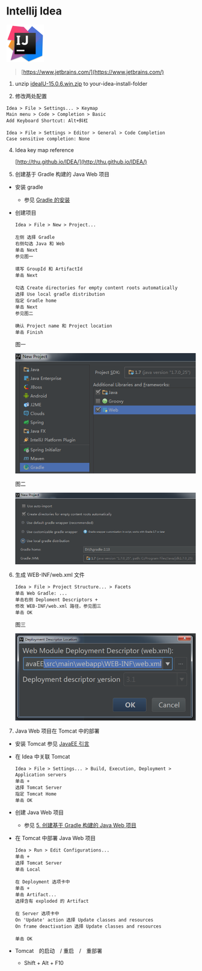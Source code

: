 # Intellij Idea

<img src="../image/idea/logo_idea.png" title="Intellij IDEA" width="100">

> [https://www.jetbrains.com/](https://www.jetbrains.com/)

1. unzip [ideaIU-15.0.6.win.zip](https://confluence.jetbrains.com/display/IntelliJIDEA/Previous+IntelliJ+IDEA+Releases) to your-idea-install-folder

2. 修改两处配置

  ```
  Idea > File > Settings... > Keymap
  Main menu > Code > Completion > Basic
  Add Keyboard Shortcut: Alt+斜杠

  Idea > File > Settings > Editor > General > Code Completion
  Case sensitive completion: None
  ```
  
4. Idea key map reference
  
    [http://thu.github.io/IDEA/](http://thu.github.io/IDEA/)
    
5. 创建基于 Gradle 构建的 Java Web 项目

  - 安装 gradle
    - 参见 [Gradle 的安装](gradle.md)
  - 创建项目

    ```
    Idea > File > New > Project... 
    
    左侧 选择 Gradle 
    右侧勾选 Java 和 Web
    单击 Next
    参见图一
    
    填写 GroupId 和 ArtifactId
    单击 Next
    
    勾选 Create directories for empty content roots automatically
    选择 Use local gradle distribution
    指定 Gradle home
    单击 Next
    参见图二
    
    确认 Project name 和 Project location
    单击 Finish
    ```
    
    图一
    
    ![图一](../image/idea/gradle_web_1.png)
    
    图二
    
    ![图二](../image/idea/gradle_web_2.png)
    
6. 生成 WEB-INF/web.xml 文件

   ```
   Idea > File > Project Structure... > Facets
   单击 Web Gradle: ...
   单击右侧 Deploment Descriptors + 
   修改 WEB-INF/web.xml 路径，参见图三
   单击 OK
   ```
   
   图三
   
   ![图三](../image/idea/gradle_web_3.png)
    
7. Java Web 项目在 Tomcat 中的部署

  - 安装 Tomcat
    参见 [JavaEE 引言](https://mingfei.gitbooks.io/training-lecture/content/javaee/intro.html#tomcat_install)
  - 在 Idea 中关联 Tomcat

    ```
    Idea > File > Settings... > Build, Execution, Deployment > Application servers
    单击 +
    选择 Tomcat Server
    指定 Tomcat Home
    单击 OK
    ```
   
   - 创建 Java Web 项目
     - 参见 [5. 创建基于 Gradle 构建的 Java Web 项目](idea.md)
   - 在 Tomcat 中部署 Java Web 项目
   
     ```
     Idea > Run > Edit Configurations...
     单击 +
     选择 Tomcat Server
     单击 Local
     
     在 Deployment 选项卡中
     单击 +
     单击 Artifact...
     选择含有 exploded 的 Artifact
     
     在 Server 选项卡中
     On 'Update' action 选择 Update classes and resources
     On frame deactivation 选择 Update classes and resources
     
     单击 OK
     ```
   - Tomcat　的启动　/ 重启　/　重部署
     -  Shift + Alt + F10
    
